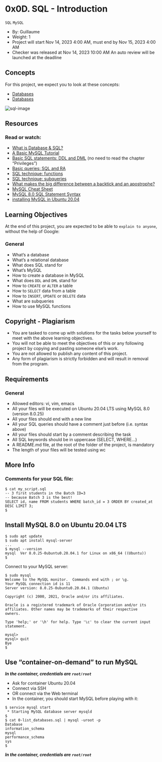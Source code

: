 # 0x0D. SQL - Introduction
`SQL`
`MySQL`
- By: Guillaume
-  Weight: 1
- Project will start Nov 14, 2023 4:00 AM, must end by Nov 15, 2023 4:00 AM
- Checker was released at Nov 14, 2023 10:00 AM
 An auto review will be launched at the deadline
## Concepts
For this project, we expect you to look at these concepts:

- [Databases](https://intranet.alxswe.com/concepts/37)
- [Databases](https://intranet.alxswe.com/concepts/556)

![sql-image](https://s3.amazonaws.com/intranet-projects-files/holbertonschool-higher-level_programming+/272/rtcwz.jpg)

## Resources
### Read or watch:

- [What is Database & SQL?](https://intranet.alxswe.com/rltoken/yyRKTEdRkYEVlRgZPbasjw)
- [A Basic MySQL Tutorial](https://intranet.alxswe.com/rltoken/sV2PtK5YfQsXWW1malRZ5Q)
- [Basic SQL statements: DDL and DML](https://intranet.alxswe.com/rltoken/IUKo4-UaRZSKPvXr5u9oBw) (no need to read the chapter “Privileges”)
- [Basic queries: SQL and RA](https://intranet.alxswe.com/rltoken/rXKvu2u7vg1Hj6bnX7UgMg)
- [SQL technique: functions](https://intranet.alxswe.com/rltoken/-Riv_dzSYsJyvy-LlaO6Mg)
- [SQL technique: subqueries](https://intranet.alxswe.com/rltoken/QpIXoR--8eBIaidgSWYsBQ)
- [What makes the big difference between a backtick and an apostrophe?](https://intranet.alxswe.com/rltoken/Gt0nFJPJRwW2Y0izzwbVrw)
- [MySQL Cheat Sheet](https://intranet.alxswe.com/rltoken/1oU1LwCksQLXjs6fZYezrw)
- [MySQL 8.0 SQL Statement Syntax](https://intranet.alxswe.com/rltoken/HmdmLiYBM0Q34iCYPWd9XQ)
- [installing MySQL in Ubuntu 20.04](https://intranet.alxswe.com/rltoken/IpYI9rgbwfjxOAQQgpHCmQ)

## Learning Objectives
At the end of this project, you are expected to be able to `explain to anyone`, without the help of Google:

### General
- What’s a database
- What’s a relational database
- What does SQL stand for
- What’s MySQL
- How to create a database in MySQL
- What does `DDL` and `DML` stand for
- How to `CREATE` or `ALTER` a table
- How to `SELECT` data from a table
- How to `INSERT`, `UPDATE` or `DELETE` data
- What are subqueries
- How to use MySQL functions
## Copyright - Plagiarism
- You are tasked to come up with solutions for the tasks below yourself to meet with the above learning objectives.
- You will not be able to meet the objectives of this or any following project by copying and pasting someone else’s work.
- You are not allowed to publish any content of this project.
- Any form of plagiarism is strictly forbidden and will result in removal from the program.
## Requirements
### General
- Allowed editors: vi, vim, emacs
- All your files will be executed on Ubuntu 20.04 LTS using MySQL 8.0 (version 8.0.25)
- All your files should end with a new line
- All your SQL queries should have a comment just before (i.e. syntax above)
- All your files should start by a comment describing the task
- All SQL keywords should be in uppercase (SELECT, WHERE…)
- A README.md file, at the root of the folder of the project, is mandatory
- The length of your files will be tested using wc
## More Info

### Comments for your SQL file:

```
$ cat my_script.sql
-- 3 first students in the Batch ID=3
-- because Batch 3 is the best!
SELECT id, name FROM students WHERE batch_id = 3 ORDER BY created_at DESC LIMIT 3;
$
```

## Install MySQL 8.0 on Ubuntu 20.04 LTS
```
$ sudo apt update
$ sudo apt install mysql-server
...
$ mysql --version
mysql  Ver 8.0.25-0ubuntu0.20.04.1 for Linux on x86_64 ((Ubuntu))
$
```
Connect to your MySQL server:

```
$ sudo mysql
Welcome to the MySQL monitor.  Commands end with ; or \g.
Your MySQL connection id is 11
Server version: 8.0.25-0ubuntu0.20.04.1 (Ubuntu)

Copyright (c) 2000, 2021, Oracle and/or its affiliates.

Oracle is a registered trademark of Oracle Corporation and/or its
affiliates. Other names may be trademarks of their respective
owners.

Type 'help;' or '\h' for help. Type '\c' to clear the current input statement.

mysql>
mysql> quit
Bye
$
```
## Use “container-on-demand” to run MySQL
***In the container, credentials are `root/root`***

- Ask for container Ubuntu 20.04
- Connect via SSH
- OR connect via the Web terminal
- In the container, you should start MySQL before playing with it:

```
$ service mysql start                                                   
 * Starting MySQL database server mysqld 
$
$ cat 0-list_databases.sql | mysql -uroot -p                               
Database                                                                                   
information_schema                                                                
mysql                                                                                      
performance_schema                                                                         
sys                      
$
```
***In the container, credentials are `root/root`***